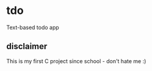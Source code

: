 # tdo

Text-based todo app

## disclaimer
This is my first C project since school - don't hate me :)
